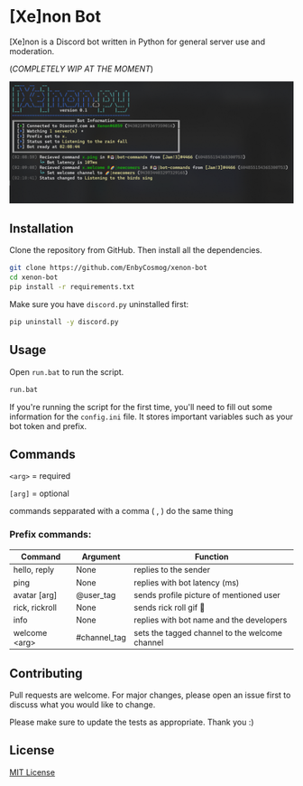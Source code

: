 # [Xe]non Bot

[Xe]non is a Discord bot written in Python for general server use and moderation. 

(*COMPLETELY WIP AT THE MOMENT*)

![Xenon Bot](/app/img/preview.png?raw=true)

## Installation

Clone the repository from GitHub. Then install all the dependencies.

```bash
git clone https://github.com/EnbyCosmog/xenon-bot
cd xenon-bot
pip install -r requirements.txt
```
Make sure you have `discord.py` uninstalled first:
```bash
pip uninstall -y discord.py
```

## Usage

Open `run.bat` to run the script.

```bash
run.bat
```
If you're running the script for the first time, you'll need to fill out some information for the `config.ini` file. It stores important variables such as your bot token and prefix.

## Commands
`<arg>` = required

`[arg]` = optional

commands sepparated with a comma ( , ) do the same thing
### Prefix commands:

| Command            | Argument     | Function                                       |
|--------------------|--------------|------------------------------------------------|
| hello, reply | None         | replies to the sender                          |
| ping               | None         | replies with bot latency (ms)                  |
| avatar [arg]       | @user_tag    | sends profile picture of mentioned user        |
| rick, rickroll    | None         | sends rick roll gif 🙏                          |
| info               | None         | replies with bot name and the developers       |
| welcome \<arg>      | #channel_tag | sets the tagged channel to the welcome channel |


 

## Contributing

Pull requests are welcome. For major changes, please open an issue first to discuss what you would like to change. 

Please make sure to update the tests as appropriate.
Thank you :)

## License

[MIT License](https://choosealicense.com/licenses/mit/)
